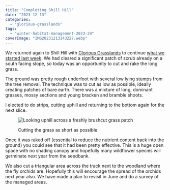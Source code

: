 ```yaml
---
title: "Completing Shill Hill"
date: "2023-12-13"
categories: 
  - "glorious-grasslands"
tags: 
  - "winter-habitat-management-2023-24"
coverImage: "IMG20231213143227.webp"
---
```


We returned again to Shill Hill with [Glorious Grasslands](https://www.cotswoldsaonb.org.uk/looking-after/our-grasslands-projects/glorious-cotswolds-grasslands/) to continue [what we started last week](https://diary.uncountable.uk/2023/12/shill-hill-dukes-and-flies/). We had cleared a significant patch of scrub already on a south facing slope, so today was an opportunity to cut and rake the long grass.

The ground was pretty rough underfoot with several low lying stumps from the tree removal. The technique was to cut as low as possible, ideally creating patches of bare earth. There was a mixture of long, dominant grasses, mossy sections and young bracken and bramble shoots.

I elected to do strips, cutting uphill and returning to the bottom again for the next slice.

<figure>

![Looking uphill across a freshly brushcut grass patch](images/IMG20231213143021-1024x768.webp)

<figcaption>

Cutting the grass as short as possible

</figcaption>

</figure>

Once it was raked off (essential to reduce the nutrient content back into the ground) you could see that it had been pretty effective. This is a huge open space with no shading canopy and hopefully many wildflower species will germinate next year from the seedbank.

We also cut a triangular area across the track next to the woodland where the fly orchids are. Hopefully this will encourage the spread of the orchids next year also. We have made a plan to revisit in June and do a survey of the managed areas.
